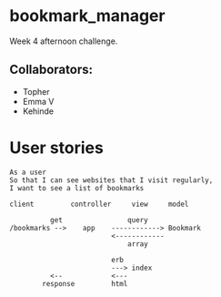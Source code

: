# bookmark_manager
Week 4 afternoon challenge.

## Collaborators:
- Topher
- Emma V
- Kehinde

# User stories
```
As a user
So that I can see websites that I visit regularly,
I want to see a list of bookmarks
```

```
client         controller     view     model  

          get                query
/bookmarks -->    app    ------------> Bookmark
                         <------------
                             array

                         erb
                         ---> index
          <--            <---
        response         html
 ```

